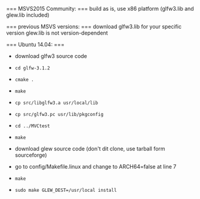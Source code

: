 === MSVS2015 Community: ===
build as is, use x86 platform
(glfw3.lib and glew.lib included)

=== previous MSVS versions: ===
download glfw3.lib for your specific version
glew.lib is not version-dependent

=== Ubuntu 14.04: ===

* download glfw3 source code
* `cd glfw-3.1.2`
* `cmake .`
* `make`
* `cp src/libglfw3.a usr/local/lib`
* `cp src/glfw3.pc usr/lib/pkgconfig`
* `cd ../MVCtest`
* `make`

* download glew source code (don't dit clone, use tarball form sourceforge)
* go to config/Makefile.linux and change to ARCH64=false at line 7
* `make`
* `sudo make GLEW_DEST=/usr/local install`
